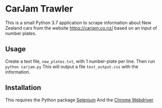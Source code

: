 # CarJam Trawler
This is a small Python 3.7 application to scrape information about New Zealand cars from the website https://carjam.co.nz/ based on an input of number plates.

## Usage
Create a text file, `new_plates.txt`, with 1 number-plate per line.
Then run `python carjam.py`
This will output a file `test_output.css` with the information.

## Installation
This requires the Python package [Selenium](https://selenium-python.readthedocs.io/)
And the [Chrome Webdriver](https://chromedriver.chromium.org/downloads)
